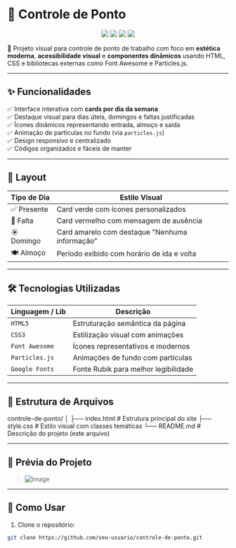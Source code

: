 # 📅 Controle de Ponto

<p align="center">
  <img src="https://img.shields.io/badge/HTML5-E34F26?style=for-the-badge&logo=html5&logoColor=white"/>
  <img src="https://img.shields.io/badge/CSS3-1572B6?style=for-the-badge&logo=css3&logoColor=white"/>
  <img src="https://img.shields.io/badge/JavaScript-F7DF1E?style=for-the-badge&logo=javascript&logoColor=black"/>
  <img src="https://img.shields.io/badge/FontAwesome-528DD7?style=for-the-badge&logo=fontawesome&logoColor=white"/>
</p>

🔧 Projeto visual para controle de ponto de trabalho com foco em **estética moderna**, **acessibilidade visual** e **componentes dinâmicos** usando HTML, CSS e bibliotecas externas como Font Awesome e Particles.js.

---

## ✨ Funcionalidades

✅ Interface interativa com **cards por dia da semana**  
✅ Destaque visual para dias úteis, domingos e faltas justificadas  
✅ Ícones dinâmicos representando entrada, almoço e saída  
✅ Animação de partículas no fundo (via `particles.js`)  
✅ Design responsivo e centralizado  
✅ Códigos organizados e fáceis de manter

---

## 🎨 Layout

| Tipo de Dia     | Estilo Visual                      |
|-----------------|------------------------------------|
| ✅ Presente      | Card verde com ícones personalizados |
| 🚫 Falta         | Card vermelho com mensagem de ausência |
| ☀️ Domingo       | Card amarelo com destaque "Nenhuma informação" |
| 🍽️ Almoço        | Período exibido com horário de ida e volta |

---

## 🛠️ Tecnologias Utilizadas

| Linguagem / Lib  | Descrição |
|------------------|-----------|
| `HTML5`          | Estruturação semântica da página |
| `CSS3`           | Estilização visual com animações |
| `Font Awesome`   | Ícones representativos e modernos |
| `Particles.js`   | Animações de fundo com partículas |
| `Google Fonts`   | Fonte Rubik para melhor legibilidade |

---

## 📂 Estrutura de Arquivos

controle-de-ponto/
│
├── index.html # Estrutura principal do site
├── style.css # Estilo visual com classes temáticas
└── README.md # Descrição do projeto (este arquivo)


---

## 📸 Prévia do Projeto

> ![image](https://github.com/user-attachments/assets/540393b4-a910-46f9-b13a-716f95fbfab8)


---

## 🚀 Como Usar

1. Clone o repositório:

```bash
git clone https://github.com/seu-usuario/controle-de-ponto.git
